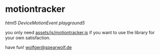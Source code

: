 motiontracker
=============

_html5 DeviceMotionEvent playground5_

you only need
[assets/js/motiontracker.js](https://github.com/spearwolf/motiontracker/blob/master/assets/js/motiontracker.js)
if you want to use the library for your own satisfaction.

have fun!
wolfger@spearwolf.de


